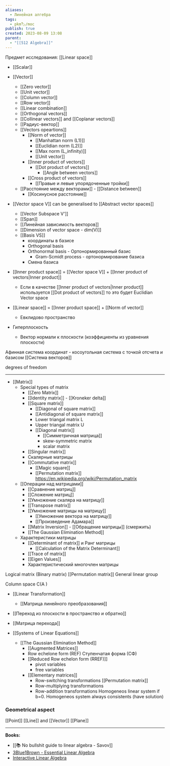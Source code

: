 ```yaml
---
aliases:
  - Линейная алгебра
tags:
  - pkm🏷/moc
publish: true
created: 2023-08-09 13:08
parent:
  - "[[512 Algebra]]"
---
```

Предмет исследования:  [[Linear space]]

- [[Scalar]] 
- [[Vector]]
	- [[Zero vector]]
	- [[Unit vector]]
	- [[Column vector]]
	- [[Row vector]]
	- [[Linear combination]]
	- [[Orthogonal vectors]]
	- [[Collinear vectors]] and [[Coplanar vectors]]
	- [[Радиус-вектор]]
	- [[Vectors opeartions]]
		- [[Norm of vector]]
			- [[Manhattan norm (L1)]]
			- [[Euclidian norm (L2)]]
			- [[Max norm (L_infinity)]]
			- [[Unit vector]]
		- [[Inner product of vectors]]
			- [[Dot product of vectors]] 
				- [[Angle between vectors]]
		- [[Cross product of vectors]]
			- [[Правые и левые упорядоченные тройки]]
	- [[Расстояние между векторами]] - [[Distance between]]
		- [[Косинусное расстояние]]

- [[Vector space V]] can be generalised to [[Abstract vector spaces]]
	- [[Vector Subspace V']] 
	- [[Span]]
	- [[Линейная зависимость векторов]]
	- [[Dimension of vector space - dim(V)]]
	- [[Basis VS]]
		- координаты в базисе 
		- Orthogonal basis
		- Orthonormal basis - Ортонормированный базис
			- Gram-Scmidt process - ортонормирование базиса
		- Смена базиса
- [[Inner product space]] = [[Vector space V]] + [[Inner product of vectors|Inner product]] 
	- Если в качестве [[Inner product of vectors|Inner product]] используется [[Dot product of vectors]] то это будет Euclidian Vector space
- [[Linear space]] = [[Inner product space]] + [[Norm of vector]]
	- Евклидово пространство

- Гиперплоскость
	- Вектор нормали к плоскости (коэффициенты из уравнения плоскости)

Афинная система координат - косоугольная система с точкой отсчета и базисом
[[Система векторов]]

degrees of freedom

---

- [[Matrix]]
	- Special types of matrix
		- [[Zero Matrix]]
		- [[Identity matrix]] - [[Kroneker delta]]
		- [[Square matrix]]
			- [[Diagonal of square matrix]]
			- [[Antidiagonal of square matrix]]
			- Lower triangal matrix L
			- Upper triangal matrix U
			- [[Diagonal matrix]]
				- [[Симметричная матрица]]
				-  skew-symmetric matrix
				- scalar matrix
		- [[Singular matrix]]
		- Скалярные матрицы
		- [[Commutative matrix]]
			- [[Magic square]]
			- [[Permutation matrix]] https://en.wikipedia.org/wiki/Permutation_matrix
	- [[Операции над матрицами]]
		- [[Сравнение матриц]]
		- [[Сложение матриц]]
		- [[Умножение скаляра на матрицу]]
		- [[Transpose matrix]] 
		- [[Умножение матрицы на матрицу]]
			- [[Умножение вектора на матрицу]]
			- [[Произведение Адамара]]
		-  [[Matrix Inversion]] - [[Обращение матрицы]] (смержить)
		- [[The Gaussian Elimination Method]]
	- Характеристики матрицы
		- [[Determinant of matrix]] и Ранг матрицы
			-  [[Calculation of the Matrix Determinant]]
		- [[Trace of matrix]]
		- [[Eigen Values]]
		- Характеристический многочлен матрицы

Logical matrix (Binary matrix)
[[Permutation matrix]] 
General linear group

Column space C(A )

- [[Linear Transformation]]
	- [[Матрица линейного преобразования]]
- [[Переход из плоскости в пространство и обратно]]
- [[Матрица перехода]]


- [[Systems of Linear Equations]]
	- [[The Gaussian Elimination Method]]
		- [[Augmented Matrices]]
		- Row echelone form (REF) Ступенчатая форма (СФ)
		- [[Reduced Row echelon form (RREF)]]
			- pivot variables
			- free variables
		- [[Elementary matrices]]
			- Row-switching transformations [[Permutation matrix]]
			- Row-multiplying transformations
			- Row-addition transformations
Homogeneos linear system if b=0. Homogeneos system always consistents (have solution)
### Geometrical aspect
[[Point]]
[[Line]] and [[Vector]]
[[Plane]]


---

**Books:**
- [[📚 No bullshit guide to linear algebra - Savov]]
- [3Blue1Brown - Essential Linear Algebra](https://www.youtube.com/playlist?list=PLZHQObOWTQDPD3MizzM2xVFitgF8hE_ab)
- [Interactive Linear Algebra](https://textbooks.math.gatech.edu/ila/index.html)

 